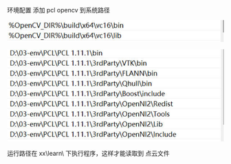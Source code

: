 环境配置
添加 pcl opencv 到系统路径

![](./assets/opencv_path.jpg)

![](./assets/pcl_path.jpg)

运行路径在 xx\learn\ 下执行程序，这样才能读取到 点云文件
